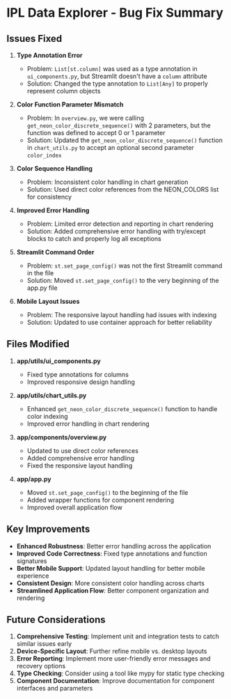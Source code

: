 # IPL Data Explorer - Bug Fix Summary

## Issues Fixed

1. **Type Annotation Error**

   - Problem: `List[st.column]` was used as a type annotation in `ui_components.py`, but Streamlit doesn't have a `column` attribute
   - Solution: Changed the type annotation to `List[Any]` to properly represent column objects

2. **Color Function Parameter Mismatch**

   - Problem: In `overview.py`, we were calling `get_neon_color_discrete_sequence()` with 2 parameters, but the function was defined to accept 0 or 1 parameter
   - Solution: Updated the `get_neon_color_discrete_sequence()` function in `chart_utils.py` to accept an optional second parameter `color_index`

3. **Color Sequence Handling**

   - Problem: Inconsistent color handling in chart generation
   - Solution: Used direct color references from the NEON_COLORS list for consistency

4. **Improved Error Handling**

   - Problem: Limited error detection and reporting in chart rendering
   - Solution: Added comprehensive error handling with try/except blocks to catch and properly log all exceptions

5. **Streamlit Command Order**

   - Problem: `st.set_page_config()` was not the first Streamlit command in the file
   - Solution: Moved `st.set_page_config()` to the very beginning of the app.py file

6. **Mobile Layout Issues**
   - Problem: The responsive layout handling had issues with indexing
   - Solution: Updated to use container approach for better reliability

## Files Modified

1. **app/utils/ui_components.py**

   - Fixed type annotations for columns
   - Improved responsive design handling

2. **app/utils/chart_utils.py**

   - Enhanced `get_neon_color_discrete_sequence()` function to handle color indexing
   - Improved error handling in chart rendering

3. **app/components/overview.py**

   - Updated to use direct color references
   - Added comprehensive error handling
   - Fixed the responsive layout handling

4. **app/app.py**
   - Moved `st.set_page_config()` to the beginning of the file
   - Added wrapper functions for component rendering
   - Improved overall application flow

## Key Improvements

- **Enhanced Robustness**: Better error handling across the application
- **Improved Code Correctness**: Fixed type annotations and function signatures
- **Better Mobile Support**: Updated layout handling for better mobile experience
- **Consistent Design**: More consistent color handling across charts
- **Streamlined Application Flow**: Better component organization and rendering

## Future Considerations

1. **Comprehensive Testing**: Implement unit and integration tests to catch similar issues early
2. **Device-Specific Layout**: Further refine mobile vs. desktop layouts
3. **Error Reporting**: Implement more user-friendly error messages and recovery options
4. **Type Checking**: Consider using a tool like mypy for static type checking
5. **Component Documentation**: Improve documentation for component interfaces and parameters

